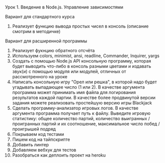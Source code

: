 Урок 1. Введение в Node.js. Управление зависимостями

Вариант для стандартного курса
1. Реализует функцию вывода простых чисел в консоль (описание смотрим в методичке)

Вариант для расширенной программы
1. Реализует фукнцию обратного отсчёта
2. Используем colors, minimist, ansi, readline, Commander, Inquirer, yargs
3. Cоздать с помощью Node.js API консольную программу, которая будет выводить что-либо в консоль разными цветами и издавать звук(и) с помощью модуля или модулей, отличных от рассмотренного на уроке
4. Написать консольную игру "Орел или решка", в которой надо будет угадывать выпадающее число (1 или 2). В качестве аргумента программа может принимать имя файла для логирования результатов каждой партии. В качестве более продвинутой версии задания можете реализовать простейшую версию игры Blackjack
5. Сделать программу-анализатор игровых логов. В качестве аргумента программа получает путь к файлу. Выведите игровую статистику: общее количество партий, количество выигранных / проигранных партий и их соотношение, максимальное число побед / проигрышей подряд
6. Покрываем код тестами
7. Пишем код на тайпскрипте
8. Добавить линтер
9. Добавляем вебхук для тестов
10. Разобраться как деплоить проект на heroku
